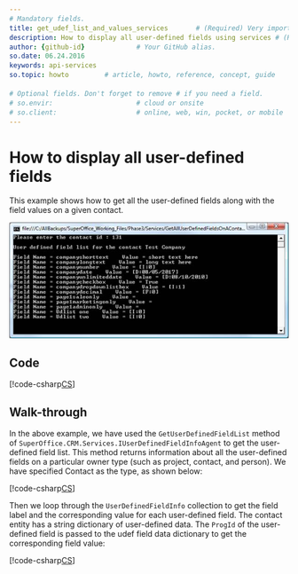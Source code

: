 ```yaml
---
# Mandatory fields.
title: get_udef_list_and_values_services       # (Required) Very important for SEO.
description: How to display all user-defined fields using services # (Required) Important for SEO.
author: {github-id}             # Your GitHub alias.
so.date: 06.24.2016
keywords: api-services
so.topic: howto         # article, howto, reference, concept, guide

# Optional fields. Don't forget to remove # if you need a field.
# so.envir:                     # cloud or onsite
# so.client:                    # online, web, win, pocket, or mobile
---
```


# How to display all user-defined fields

This example shows how to get all the user-defined fields along with the field values on a given contact.

![02][img1]

## Code

[!code-csharp[CS](includes/get-udef-list-and-values-services.cs)]

## Walk-through

In the above example, we have used the `GetUserDefinedFieldList` method of `SuperOffice.CRM.Services.IUserDefinedFieldInfoAgent` to get the user-defined field list. This method returns information about all the user-defined fields on a particular owner type (such as project, contact, and person). We have specified Contact as the type, as shown below:

[!code-csharp[CS](includes/get-udef-list-and-values-services.cs?range=27)]

Then we loop through the `UserDefinedFieldInfo` collection to get the field label and the corresponding value for each user-defined field.  The contact entity has a string dictionary of user-defined data. The `ProgId` of the user-defined field is passed to the udef field data dictionary to get the corresponding field value:

[!code-csharp[CS](includes/get-udef-list-and-values-services.cs?range=32-37)]

<!-- [Source code (zip)](GetAllUserDefinedFieldsOnAContact.zip) -->

<!-- Referenced images -->
[img1]: media/image002.jpg
